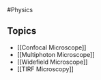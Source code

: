 #Physics 
## Topics
* [[Confocal Microscope]]
* [[Multiphoton Microscope]]
* [[Widefield Microscope]]
* [[TIRF Microscopy]]